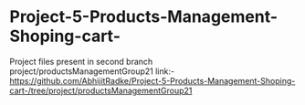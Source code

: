 # Project-5-Products-Management-Shoping-cart-

Project files present in second branch project/productsManagementGroup21
link:-https://github.com/AbhijitRadke/Project-5-Products-Management-Shoping-cart-/tree/project/productsManagementGroup21
